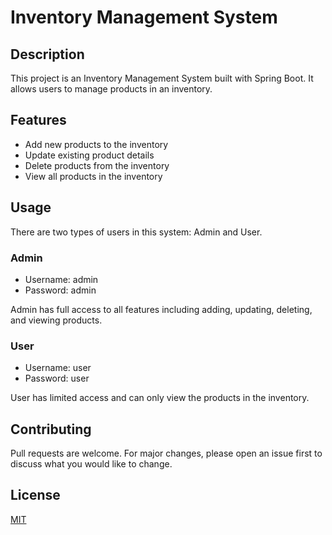 # Inventory Management System

## Description

This project is an Inventory Management System built with Spring Boot. It allows users to manage products in an inventory.

## Features

- Add new products to the inventory
- Update existing product details
- Delete products from the inventory
- View all products in the inventory

## Usage

There are two types of users in this system: Admin and User.

### Admin

- Username: admin
- Password: admin

Admin has full access to all features including adding, updating, deleting, and viewing products.

### User

- Username: user
- Password: user

User has limited access and can only view the products in the inventory.

## Contributing

Pull requests are welcome. For major changes, please open an issue first to discuss what you would like to change.

## License

[MIT](https://choosealicense.com/licenses/mit/)
